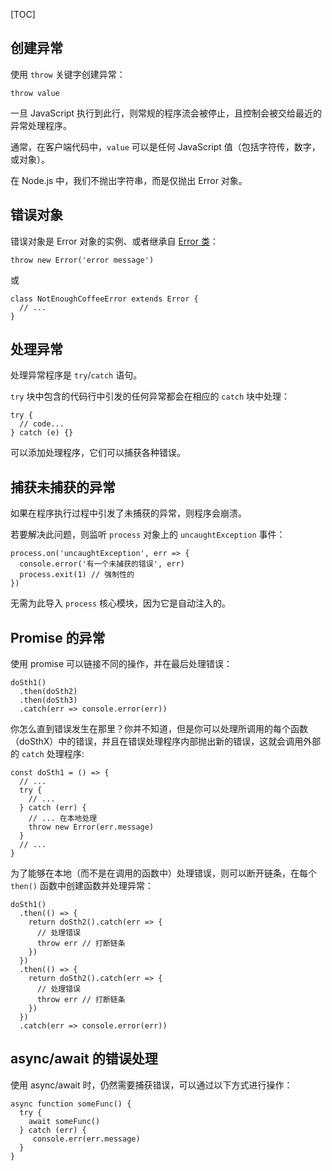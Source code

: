 [TOC]

## 创建异常
使用 `throw` 关键字创建异常：

```
throw value
```

一旦 JavaScript 执行到此行，则常规的程序流会被停止，且控制会被交给最近的异常处理程序。

通常，在客户端代码中，`value` 可以是任何 JavaScript 值（包括字符传，数字，或对象）。

在 Node.js 中，我们不抛出字符串，而是仅抛出 Error 对象。

## 错误对象
错误对象是 Error 对象的实例、或者继承自 [Error 类](http://nodejs.cn/api/errors.html)：

```
throw new Error('error message')
```

或

```
class NotEnoughCoffeeError extends Error {
  // ...
}
```

## 处理异常
处理异常程序是 `try`/`catch` 语句。

`try` 块中包含的代码行中引发的任何异常都会在相应的 `catch` 块中处理：

```
try {
  // code...
} catch (e) {}
```

可以添加处理程序，它们可以捕获各种错误。

## 捕获未捕获的异常
如果在程序执行过程中引发了未捕获的异常，则程序会崩溃。

若要解决此问题，则监听 `process` 对象上的 `uncaughtException` 事件：

```
process.on('uncaughtException', err => {
  console.error('有一个未捕获的错误', err)
  process.exit(1) // 强制性的
})
```

无需为此导入 `process` 核心模块，因为它是自动注入的。

## Promise 的异常
使用 promise 可以链接不同的操作，并在最后处理错误：

```
doSth1()
  .then(doSth2)
  .then(doSth3)
  .catch(err => console.error(err))
```

你怎么直到错误发生在那里？你并不知道，但是你可以处理所调用的每个函数（doSthX）中的错误，并且在错误处理程序内部抛出新的错误，这就会调用外部的 `catch` 处理程序:

```
const doSth1 = () => {
  // ...
  try {
    // ...
  } catch (err) {
    // ... 在本地处理
    throw new Error(err.message)
  }
  // ...
}
```

为了能够在本地（而不是在调用的函数中）处理错误，则可以断开链条，在每个 `then()` 函数中创建函数并处理异常：

```
doSth1()
  .then(() => {
    return doSth2().catch(err => {
      // 处理错误
      throw err // 打断链条
    })
  })
  .then(() => {
    return doSth2().catch(err => {
      // 处理错误
      throw err // 打断链条
    })
  })
  .catch(err => console.error(err))
```

## async/await 的错误处理
使用 async/await 时，仍然需要捕获错误，可以通过以下方式进行操作：

```
async function someFunc() {
  try {
    await someFunc()
  } catch (err) {
     console.err(err.message)
  }
}
```